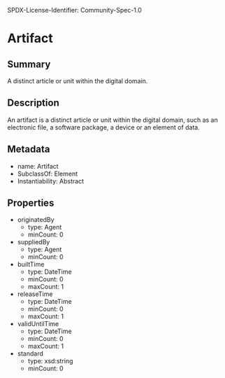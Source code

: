 SPDX-License-Identifier: Community-Spec-1.0

# Artifact

## Summary

A distinct article or unit within the digital domain.

## Description

An artifact is a distinct article or unit within the digital domain,
such as an electronic file, a software package, a device or an element of data.

## Metadata

- name: Artifact
- SubclassOf: Element
- Instantiability: Abstract


## Properties

- originatedBy
  - type: Agent
  - minCount: 0
- suppliedBy 
  - type: Agent
  - minCount: 0
- builtTime
  - type: DateTime
  - minCount: 0
  - maxCount: 1
- releaseTime
  - type: DateTime
  - minCount: 0
  - maxCount: 1
- validUntilTime
  - type: DateTime
  - minCount: 0
  - maxCount: 1
- standard
  - type: xsd:string
  - minCount: 0 
